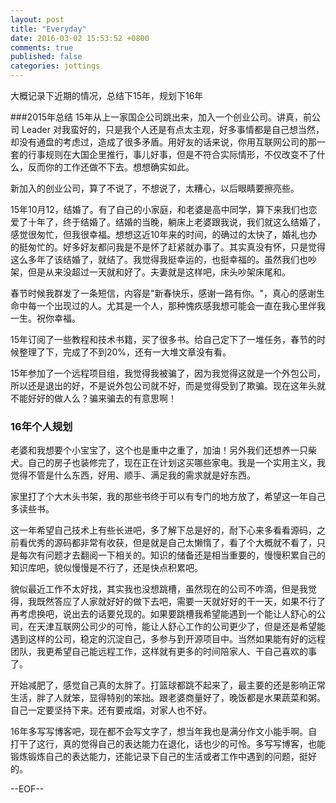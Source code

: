 ```yaml
---
layout: post
title: "Everyday"
date: 2016-03-02 15:53:52 +0800
comments: true
published: false
categories: jottings
---
```

大概记录下近期的情况，总结下15年，规划下16年
<!--more-->
###2015年总结
15年从上一家国企公司跳出来，加入一个创业公司。讲真，前公司 Leader 对我蛮好的，只是我个人还是有点太主观，好多事情都是自己想当然，却没有通盘的考虑过，造成了很多矛盾。用好友的话来说，你用互联网公司的那一套的行事规则在大国企里推行，事儿好事，但是不符合实际情形，不仅改变不了什么，反而你的工作还做不下去。想想确实如此。

新加入的创业公司，算了不说了，不想说了，太糟心，以后眼睛要擦亮些。

15年10月12，结婚了。有了自己的小家庭，和老婆是高中同学，算下来我们也恋爱了十年了，终于结婚了。结婚的当晚，躺床上老婆跟我说，我们就这么结婚了，感觉很匆忙，但我很幸福。想想这近10年来的时间，的确过的太快了，婚礼也办的挺匆忙的。好多好友都问我是不是怀了赶紧就办事了。其实真没有怀，只是觉得这么多年了该结婚了，就结了。我觉得我挺幸运的，也挺幸福的。虽然我们也吵架，但是从来没超过一天就和好了。夫妻就是这样吧，床头吵架床尾和。

春节时候我群发了一条短信，内容是"新春快乐，感谢一路有你。"，真心的感谢生命中每一个出现过的人。尤其是一个人，那种愧疚感我想可能会一直在我心里伴我一生。祝你幸福。

15年订阅了一些教程和技术书籍，买了很多书。给自己定下了一堆任务，春节的时候整理了下，完成了不到20%，还有一大堆文章没有看。

15年参加了一个远程项目组，我觉得我被骗了，因为我觉得这就是一个外包公司，所以还是退出的好，不是说外包公司就不好，而是觉得受到了欺骗。现在这年头就不能好好的做人么？骗来骗去的有意思啊！
### 16年个人规划
老婆和我想要个小宝宝了，这个也是重中之重了，加油！另外我们还想养一只柴犬。自己的房子也装修完了，现在正在计划这买哪些家电。我是一个实用主义，我觉得不管是什么东西，好用、顺手、满足我的需求就是好东西。

家里打了个大木头书架，我的那些书终于可以有专门的地方放了，希望这一年自己多读些书。

这一年希望自己技术上有些长进吧，多了解下总是好的，耐下心来多看看源码，之前看优秀的源码都非常有收获，但是就是自己太懒惰了，看了个大概就不看了，只是每次有问题才去翻阅一下相关的。知识的储备还是相当重要的，慢慢积累自己的知识库吧，貌似慢慢是不行了，还是快点积累吧。

貌似最近工作不太好找，其实我也没想跳槽，虽然现在的公司不咋滴，但是我觉得，我既然答应了人家就好好的做下去吧，需要一天就好好的干一天，如果不行了再考虑换吧，说出去的话要兑现的。如果要跳槽我希望能遇到一个能让人舒心的公司，在天津互联网公司少的可怜，能让人舒心工作的公司更少了，但是还是希望能遇到这样的公司，稳定的沉淀自己，多参与到开源项目中。当然如果能有好的远程团队，我更希望自己能远程工作，这样就有更多的时间陪家人、干自己喜欢的事了。

开始减肥了，感觉自己真的太胖了。打篮球都跳不起来了，最主要的还是影响正常生活，胖了人就笨，显得特别的笨拙。跟老婆商量好了，晚饭都是水果蔬菜和粥。自己一定要坚持下来。还有要戒烟，对家人也不好。

16年多写写博客吧，现在都不会写文字了，想当年我也是满分作文小能手啊。自打干了这行，真的觉得自己的表达能力在退化，话也少的可怜。多写写博客，也能锻炼锻炼自己的表达能力，还能记录下自己的生活或者工作中遇到的问题，挺好的。


--EOF--